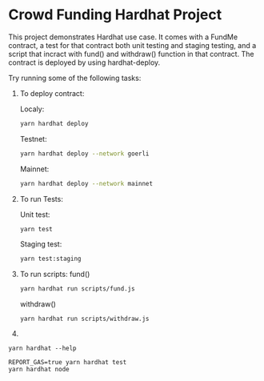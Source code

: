 # Crowd Funding Hardhat Project

This project demonstrates Hardhat use case. It comes with a FundMe contract, a test for that contract both unit testing and staging testing, and a script that incract with fund() and withdraw() function in that contract. The contract is deployed by using hardhat-deploy.

Try running some of the following tasks:

1. To deploy contract:

    Localy:
    ```sh
    yarn hardhat deploy
    ```
    Testnet:
    ```sh
    yarn hardhat deploy --network goerli
    ```
    Mainnet:
    ```sh
    yarn hardhat deploy --network mainnet
    ```


2. To run Tests:

    Unit test:
    ```sh
    yarn test
    ```
    Staging test:
    ```sh
    yarn test:staging
    ```
3. To run scripts:
    fund()
    ```sh
    yarn hardhat run scripts/fund.js
    ```
    withdraw()
    ```shell
    yarn hardhat run scripts/withdraw.js
    ```


4. 
```shell
yarn hardhat --help

REPORT_GAS=true yarn hardhat test
yarn hardhat node
```


